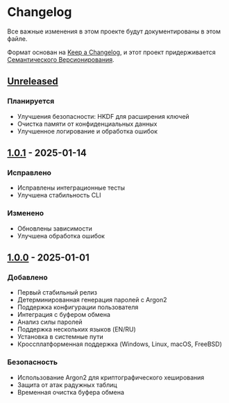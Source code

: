 # Changelog

Все важные изменения в этом проекте будут документированы в этом файле.

Формат основан на [Keep a Changelog](https://keepachangelog.com/ru/1.0.0/),
и этот проект придерживается [Семантического Версионирования](https://semver.org/lang/ru/).

## [Unreleased]
### Планируется
- Улучшения безопасности: HKDF для расширения ключей
- Очистка памяти от конфиденциальных данных
- Улучшенное логирование и обработка ошибок

## [1.0.1] - 2025-01-14
### Исправлено
- Исправлены интеграционные тесты
- Улучшена стабильность CLI

### Изменено
- Обновлены зависимости
- Улучшена обработка ошибок

## [1.0.0] - 2025-01-01
### Добавлено
- Первый стабильный релиз
- Детерминированная генерация паролей с Argon2
- Поддержка конфигурации пользователя
- Интеграция с буфером обмена
- Анализ силы паролей
- Поддержка нескольких языков (EN/RU)
- Установка в системные пути
- Кроссплатформенная поддержка (Windows, Linux, macOS, FreeBSD)

### Безопасность
- Использование Argon2 для криптографического хеширования
- Защита от атак радужных таблиц
- Временная очистка буфера обмена

[Unreleased]: https://github.com/MaksymLeiber/pgen/compare/v1.0.1...HEAD
[1.0.1]: https://github.com/MaksymLeiber/pgen/compare/v1.0.0...v1.0.1
[1.0.0]: https://github.com/MaksymLeiber/pgen/releases/tag/v1.0.0